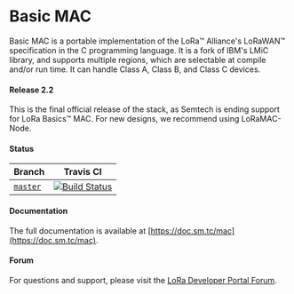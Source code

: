 # Basic MAC

Basic MAC is a portable implementation of the LoRa™ Alliance's LoRaWAN™
specification in the C programming language. It is a fork of IBM's LMiC
library, and supports multiple regions, which are selectable at compile and/or
run time. It can handle Class A, Class B, and Class C devices.

#### Release 2.2

This is the final official release of the stack, as Semtech is ending support
for LoRa Basics™ MAC. For new designs, we recommend using LoRaMAC-Node.

#### Status
Branch | Travis CI
-------|----------
[`master`](https://github.com/lorabasics/basicmac/tree/master) | [![Build Status](https://travis-ci.com/lorabasics/basicmac.svg?token=arWXaZpgdXnmsbdFHygd&branch=master)](https://travis-ci.com/lorabasics/basicmac)

#### Documentation

The full documentation is available at
[https://doc.sm.tc/mac](https://doc.sm.tc/mac).

#### Forum

For questions and support, please visit the
[LoRa Developer Portal Forum](https://lora-developers.semtech.com/knowledge-base/forum/viewforum/33/).
